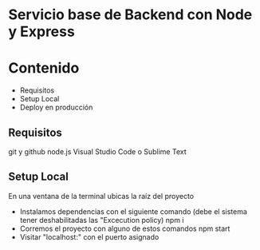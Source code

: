 # Servicio base de Backend con Node y Express

# Contenido 
- Requisitos
- Setup Local
- Deploy en producción

## Requisitos

git y github
node.js
Visual Studio Code o Sublime Text

## Setup Local

En una ventana de la terminal ubicas la raíz del proyecto

- Instalamos dependencias con el siguiente comando (debe el sistema tener deshabilitadas las "Excecution policy) 
npm i
- Corremos el proyecto con alguno de estos comandos
npm start
- Visitar "localhost:" con el puerto asignado

